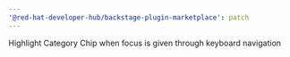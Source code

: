 ```yaml
---
'@red-hat-developer-hub/backstage-plugin-marketplace': patch
---
```


Highlight Category Chip when focus is given through keyboard navigation
